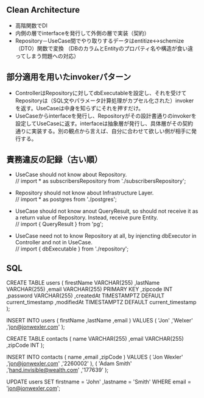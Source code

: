 ## Clean Architecture

- 高階関数でDI
- 内側の層でinterfaceを発行して外側の層で実装（契約）
- Repository－UseCase間でやり取りするデータはentitize<->schemize（DTO）関数で変換
（DBのカラムとEntityのプロパティ名や構造が食い違ってしまう問題への対応）

## 部分適用を用いたinvokerパターン

- ControllerはRepositoryに対してdbExecutableを設定し、それを受けてRepositoryは（SQL文やパラメータ計算処理がカプセル化された）invokerを返す。UseCaseは中身を知らずにそれを押すだけ。
- UseCaseからinterfaceを発行し、Repositoryがその設計書通りのinvokerを設定してUseCaseに返す。interfaceは抽象層が発行し、具体層がその契約通りに実装する。別の観点から言えば、自分に合わせて欲しい側が相手に発行する。

## 責務違反の記録（古い順）

- UseCase should not know about Repository.  
// import * as subscribersRepository from './subscribersRepository';

- Repository should not know about Infrastructure Layer.  
// import * as postgres from './postgres';

- UseCase should not know anout QueryResult, so should not receive it as a return value of Repository. Instead, receive pure Entity.  
// import { QueryResult } from 'pg';

- UseCase need not to know Repository at all, by injencting dbExecutor in Controller and not in UseCase.  
// import { dbExecutable } from './repository';

## SQL

CREATE TABLE users (
  firestName VARCHAR(255)
  ,lastName VARCHAR(255)
  ,email VARCHAR(255) PRIMARY KEY
  ,zipcode INT
  ,password VARCHAR(255)
  ,createdAt TIMESTAMPTZ DEFAULT current_timestamp
  ,modifiedAt TIMESTAMPTZ DEFAULT current_timestamp
);

INSERT INTO users (
  firstName
  ,lastName
  ,email
) VALUES (
  'Jon'
  ,'Welxer'
  ,'jon@jonwexler.com'
);

CREATE TABLE contacts (
  name VARCHAR(255)
  ,email VARCHAR(255)
  ,zipCode INT
);

INSERT INTO contacts (
  name
  ,email
  ,zipCode
) VALUES (
  'Jon Wexler'
  ,'jon@jonwexler.com'
  ,'2260002'
), (
  'Adam Smith'
  ,'hand.invisible@wealth.com'
  ,'177639'
);

UPDATE users
SET
  firstname = 'John'
  ,lastname =  'Smith'
WHERE email = 'jon@jonwexler.com';
